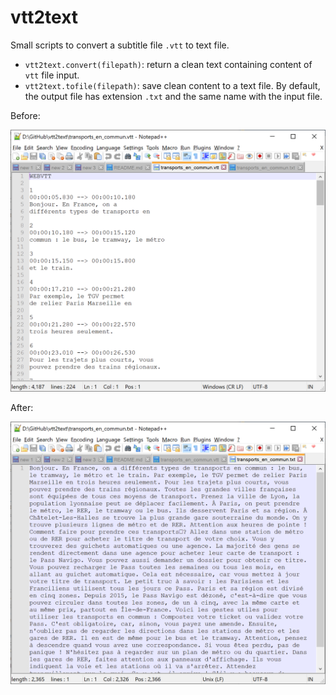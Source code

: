 # vtt2text

Small scripts to convert a subtitle file `.vtt` to text file.

- `vtt2text.convert(filepath)`: return a clean text containing content of `vtt` file input.
- `vtt2text.tofile(filepath)`: save clean content to a text file. By default, the output file has extension `.txt` and the same name with the input file.

Before:

![vtt file](images/before.png)

After:

![txt file](images/after.png)

